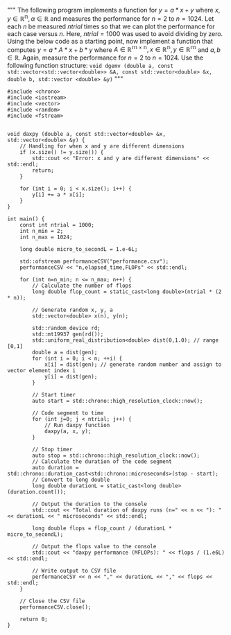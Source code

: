 """
The following program implements a function for $y=a*x+y$ where $x,y \in \mathbb{R^n}, \alpha \in \mathbb{R}$ and measures the performance for $n = 2$ to $n = 1024$. Let each $n$ be measured $ntrial$ times so that we can plot the performance for each case versus $n$. Here, $ntrial=1000$ was used to avoid dividing by zero. Using the below code as a starting point, now implement a function that computes $y=a*A*x + b*y$ where $A \in \mathbb{R^{m \times n}}, x \in \mathbb{R^n}, y \in \mathbb{R^m}$ and $a,b \in \mathbb{R}$. Again, measure the performance for $n = 2$ to $n = 1024$. Use the following function structure:
`void dgemv (double a, const std::vector<std::vector<double>> &A, const std::vector<double> &x, double b, std::vector <double> &y)`
"""

```
#include <chrono>
#include <iostream>
#include <vector>
#include <random>
#include <fstream>


void daxpy (double a, const std::vector<double> &x, std::vector<double> &y) {
    // Handling for when x and y are different dimensions
    if (x.size() != y.size()) {
        std::cout << "Error: x and y are different dimensions" << std::endl;
        return;
    }

    for (int i = 0; i < x.size(); i++) {
        y[i] += a * x[i];
    }
}

int main() {
    const int ntrial = 1000;
    int n_min = 2;
    int n_max = 1024;

    long double micro_to_secondL = 1.e-6L;

    std::ofstream performanceCSV("performance.csv");
    performanceCSV << "n,elapsed_time,FLOPs" << std::endl;

    for (int n=n_min; n <= n_max; n++) {
        // Calculate the number of flops
        long double flop_count = static_cast<long double>(ntrial * (2 * n));

        // Generate random x, y, a
        std::vector<double> x(n), y(n);
        
        std::random_device rd;
        std::mt19937 gen(rd());
        std::uniform_real_distribution<double> dist(0,1.0); // range [0,1]
        double a = dist(gen);
        for (int i = 0; i < n; ++i) {
            x[i] = dist(gen); // generate random number and assign to vector element index i
            y[i] = dist(gen);
        }

        // Start timer
        auto start = std::chrono::high_resolution_clock::now();

        // Code segment to time
        for (int j=0; j < ntrial; j++) {
            // Run daxpy function
            daxpy(a, x, y);
        }

        // Stop timer
        auto stop = std::chrono::high_resolution_clock::now();
        // Calculate the duration of the code segment
        auto duration = std::chrono::duration_cast<std::chrono::microseconds>(stop - start);
        // Convert to long double
        long double durationL = static_cast<long double>(duration.count());

        // Output the duration to the console
        std::cout << "Total duration of daxpy runs (n=" << n << "): " << durationL << " microseconds" << std::endl;

        long double flops = flop_count / (durationL * micro_to_secondL);

        // Output the flops value to the console
        std::cout << "daxpy performance (MFLOPs): " << flops / (1.e6L) << std::endl;

        // Write output to CSV file
        performanceCSV << n << "," << durationL << "," << flops << std::endl;
    }

    // Close the CSV file
    performanceCSV.close();

    return 0;
}
```